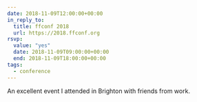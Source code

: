 ```yaml
---
date: 2018-11-09T12:00:00+00:00
in_reply_to:
  title: ffconf 2018
  url: https://2018.ffconf.org
rsvp:
  value: "yes"
  date: 2018-11-09T09:00:00+00:00
  end: 2018-11-09T18:00:00+00:00
tags:
  - conference
---
```


An excellent event I attended in Brighton with friends from work.
